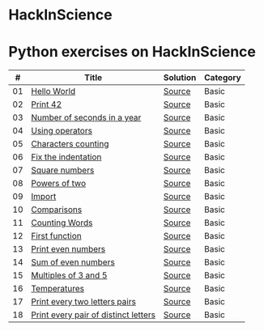# HackInScience
Python exercises on HackInScience
========

| # | Title | Solution | Category |
|---| ----- | -------- | ---------- |
|01| [Hello World](https://www.hackinscience.org/exercises/hello-world) | [Source](./src/01-hello-world.py) | Basic |
|02| [Print 42](https://www.hackinscience.org/exercises/print-42) | [Source](./src/02-print-42.py) | Basic |
|03| [Number of seconds in a year](https://www.hackinscience.org/exercises/number-of-seconds-in-a-year) | [Source](./src/03-number-of-seconds-in-year.py) | Basic |
|04| [Using operators](https://www.hackinscience.org/exercises/using-operators) | [Source](./src/04-using-operators.py) | Basic |
|05| [Characters counting](https://www.hackinscience.org/exercises/characters-counting) | [Source](./src/05-characters-counting.py) | Basic |
|06| [Fix the indentation](https://www.hackinscience.org/exercises/fix-indentation) | [Source](./src/06-fix-the-indentation.py) | Basic |
|07| [Square numbers](https://www.hackinscience.org/exercises/square-numbers) | [Source](./src/07-square-numbers.py) | Basic |
|08| [Powers of two](https://www.hackinscience.org/exercises/powers-of-two) | [Source](./src/08-powers-of-two.py) | Basic |
|09| [Import](https://www.hackinscience.org/exercises/import) | [Source](./src/09-import.py) | Basic |
|10| [Comparisons](https://www.hackinscience.org/exercises/comparisons) | [Source](./src/10-comparisons.py) | Basic |
|11| [Counting Words](https://www.hackinscience.org/exercises/counting-words) | [Source](./src/11-counting-words.py) | Basic |
|12| [First function](https://www.hackinscience.org/exercises/first-function) | [Source](./src/12-first-function.py) | Basic |
|13| [Print even numbers](https://www.hackinscience.org/exercises/print-even-numbers) | [Source](./src/13-print-even-numbers.py) | Basic |
|14| [Sum of even numbers](https://www.hackinscience.org/exercises/sum-of-even-numbers-below-100) | [Source](./src/14-sum-of-even-numbers.py) | Basic |
|15| [Multiples of 3 and 5](https://www.hackinscience.org/exercises/multiples-of-3-and-5) | [Source](./src/15-multiples-of-3-and-5.py) | Basic |
|16| [Temperatures](https://www.hackinscience.org/exercises/temperatures) | [Source](./src/16-temperatures.py) | Basic |
|17| [Print every two letters pairs](https://www.hackinscience.org/exercises/print-every-two-letters-pairs) | [Source](./src/17-print-every-two-letters-pairs.py) | Basic |
|18| [Print every pair of distinct letters](https://www.hackinscience.org/exercises/print-every-pair-of-distinct-letters) | [Source](./src/18-print-every-pair-of-distinct-letters.py) | Basic |